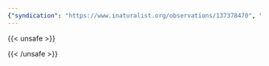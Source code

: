 ```yaml
---
{"syndication": "https://www.inaturalist.org/observations/137378470", "date": "2022-10-02T15:41:02-04:00", "taxon": {"name": "Rhus typhina", "common_name": "staghorn sumac"}, "quality_grade": "research", "identifications_most_agree": true, "species_guess": "staghorn sumac", "identifications_most_disagree": false, "captive": false, "project_ids": [4034], "community_taxon_id": 167829, "geojson": {"type": "Point", "coordinates": [-75.2068819444, 43.1109336111]}, "owners_identification_from_vision": true, "identifications_count": 1, "obscured": false, "num_identification_agreements": 1, "num_identification_disagreements": 0, "place_guess": "Utica, NY, USA", "photos": [{"id": 234621033, "license_code": "cc-by-nc", "original_dimensions": {"width": 1536, "height": 2048}, "url": "https://inaturalist-open-data.s3.amazonaws.com/photos/234621033/square.jpeg", "attribution": "(c) Brandon Rozek, all rights reserved", "flags": []}, {"id": 234621050, "license_code": "cc-by-nc", "original_dimensions": {"width": 1536, "height": 2048}, "url": "https://inaturalist-open-data.s3.amazonaws.com/photos/234621050/square.jpeg", "attribution": "(c) Brandon Rozek, all rights reserved", "flags": []}, {"id": 234621069, "license_code": "cc-by-nc", "original_dimensions": {"width": 1536, "height": 2048}, "url": "https://inaturalist-open-data.s3.amazonaws.com/photos/234621069/square.jpeg", "attribution": "(c) Brandon Rozek, all rights reserved", "flags": []}]}
---
```

{{< unsafe >}}

{{< /unsafe >}}
